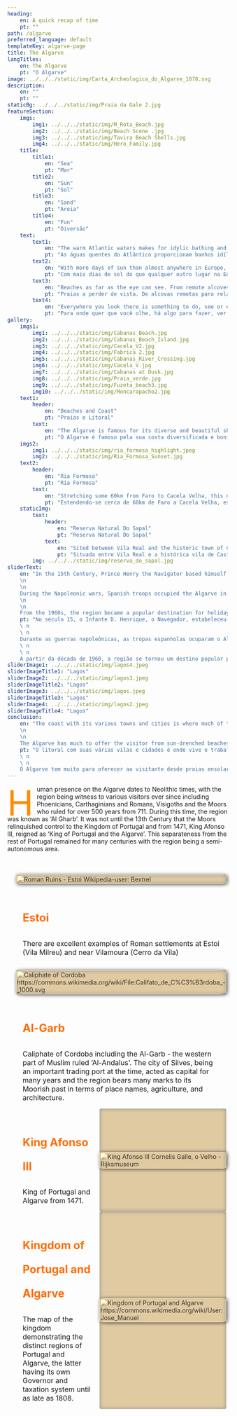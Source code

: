 ```yaml
---
heading: 
    en: A quick recap of time
    pt: ""
path: /algarve
preferred_language: default
templateKey: algarve-page
title: The Algarve
langTitles:
    en: The Algarve
    pt: "O Algarve"
image: ../../../static/img/Carta_Archeologica_do_Algarve_1878.svg
description: 
    en: ""
    pt: ""
staticBg: ../../../static/img/Praia da Gale 2.jpg
featureSection:
    imgs:
        img1: ../../../static/img/M_Rota_Beach.jpg
        img2: ../../../static/img/Beach Scene .jpg
        img3: ../../../static/img/Tavira Beach Shells.jpg
        img4: ../../../static/img/Hero_Family.jpg
    title:
        title1: 
            en: "Sea"
            pt: "Mar"
        title2: 
            en: "Sun"
            pt: "Sol"
        title3: 
            en: "Sand"
            pt: "Areia"
        title4: 
            en: "Fun"
            pt: "Diversão"
    text:
        text1: 
            en: "The warm Atlantic waters makes for idylic bathing and fantastic waves allow for all sorts of water sports from surfing to sailing."
            pt: "As águas quentes do Atlântico proporcionam banhos idílicos e as ondas fantásticas permitem todos os tipos de desportos aquáticos, desde o surf à vela."
        text2: 
            en: "With more days of sun than almost anywhere in Europe, relax and enjoy a year round tan or effortless outside dining."
            pt: "Com mais dias de sol do que qualquer outro lugar na Europa, relaxe e desfrute de um bronzeado durante todo o ano ou de um jantar ao ar livre sem esforço."
        text3: 
            en: "Beaches as far as the eye can see. From remote alcoves for private relaxation to tourist hotspots to enjoy good music and a vibrant holiday mood."
            pt: "Praias a perder de vista. De alcovas remotas para relaxamento privado a pontos turísticos para desfrutar de boa música e um clima de férias vibrante."
        text4: 
            en: "Everywhere you look there is something to do, see or enjoy with no pressure or rush. Fun is always on the menu."
            pt: "Para onde quer que você olhe, há algo para fazer, ver ou desfrutar sem pressão ou pressa. A diversão está sempre no menu."
gallery:
    imgs1:
        img1: ../../../static/img/Cabanas_Beach.jpg
        img2: ../../../static/img/Cabanas_Beach_Island.jpg
        img3: ../../../static/img/Cacela_V2.jpg
        img4: ../../../static/img/Fabrica 2.jpg
        img5: ../../../static/img/Cabanas_River_Crossing.jpg
        img6: ../../../static/img/Cacela_V.jpg
        img7: ../../../static/img/Cabanas at Dusk.jpg
        img8: ../../../static/img/Praia_verde.jpg
        img9: ../../../static/img/Fuzeta_beach3.jpg
        img10: ../../../static/img/Moncarapacho2.jpg
    text1: 
        header: 
            en: "Beaches and Coast"
            pt: "Praias e Litoral"
        text: 
            en: "The Algarve is famous for its diverse and beautiful shoreline, ranging from long stretches of sandy beach in the east to small rocky coves and dramatic cliffs in the west. There are over 80 ‘Blue Flag’ beaches meeting strict standards on cleanliness, water quality and user facilities."
            pt: "O Algarve é famoso pela sua costa diversificada e bonita, que vai desde longos trechos de praia de areia a leste a pequenas enseadas rochosas e falésias dramáticas a oeste. Existem mais de 80 praias com 'Bandeira Azul' que atendem a padrões rígidos de limpeza, qualidade da água e instalações de uso."
    imgs2:
        img1: ../../../static/img/ria_formosa_highlight.jpeg
        img2: ../../../static/img/Ria_Formosa_Sunset.jpg
    text2: 
        header: 
            en: "Ria Formosa"
            pt: "Ria Formosa"
        text: 
            en: "Stretching some 60km from Faro to Cacela Velha, this natural park was established in 1987 and is formed of an extensive lagoon area of marches, saltpans, islets and channels sheltered by barrier islands. The warm and highly nutritious waters are rich in shellfish and home to countless bird life, together to being home to several small fishing communities on the outer islands."
            pt: "Estendendo-se cerca de 60km de Faro a Cacela Velha, este parque natural foi inaugurado em 1987 e é formado por uma extensa área lagunar, salinas, ilhéus e canais protegidos por ilhas-barreira. As águas quentes e altamente nutritivas são ricas em marisco e lar de inúmeras aves, juntamente com várias pequenas comunidades piscatórias nas ilhas exteriores."
    staticImg: 
        text:
            header: 
                en: "Reserva Natural Do Sapal"
                pt: "Reserva Natural Do Sapal"
            text: 
                en: "Sited between Vila Real and the historic town of Castro Marim, this 2,000-hectare reserve is an area of wetlands and salt marches providing excellent conditions for over 150 species of resident and migratory bird life including flamingos, redshanks, storks and avocets. There are tracks and trails ideal for walking or cycling and it can be easily reached using the N125 costal road or the A22 motorway."
                pt: "Situada entre Vila Real e a histórica vila de Castro Marim, esta reserva de 2.000 hectares é uma zona de zonas húmidas e salinas que proporcionam excelentes condições a mais de 150 espécies de aves residentes e migratórias, incluindo flamingos, canas-vermelhas, cegonhas e alfaiates. Existem percursos e trilhos ideais para caminhadas ou passeios de bicicleta, facilmente alcançáveis pela estrada costeira N125 ou pela auto-estrada A22."
        img: ../../../static/img/reserva_do_sapal.jpg
sliderText: 
    en: "In the 15th Century, Prince Henry the Navigator based himself near Lagos, directing various maritime expeditions which established Portugal as a major power during the era of the ‘Voyages of Discovery’. Lagos became the region’s capital and it was not until 1756, the year after the great Lisbon earthquake, that Lagos lost its seat of power. The earthquake and the accompanying tsunami damaged and destroyed much of the coastal region except for Faro which was protected by the sandy banks and islands of the Ria Formosa lagoon, now a natural park.
    \n
    \n
    During the Napoleonic wars, Spanish troops occupied the Algarve in 1807 but were driven out the following year and after the establishment of the first Republic in 1910, the Kingdom of Portugal and the Algarve ceased to exist, with the Algarve being fully incorporated into the Portuguese Republic.
    \n
    \n
    From the 1960s, the region became a popular destination for holidaymakers attracted by an excellent year-round climate (over 3000 hours of sunshine annually with virtually no rain during summer months), relatively low prices and of course what are now regarded as some of the finest beaches in Europe. To this day, the region remains one of the most popular summer destinations for both the Portuguese and European markets and now also attracts a growing number of foreigners who have settled permanently."
    pt: "No século 15, o Infante D. Henrique, o Navegador, estabeleceu-se perto de Lagos, dirigindo várias expedições marítimas que estabeleceram Portugal como uma grande potência durante a era das ‘Viagens de Descoberta’. Lagos tornou-se a capital da região e só em 1756, ano a seguir ao grande terramoto de Lisboa, Lagos perdeu a sua sede de poder. O terremoto e o tsunami que o acompanhou danificaram e destruíram grande parte da região costeira, exceto Faro, que estava protegida pelos bancos de areia e ilhas da lagoa da Ria Formosa, agora um parque natural.
    \ n
    \ n
    Durante as guerras napoleônicas, as tropas espanholas ocuparam o Algarve em 1807, mas foram expulsas no ano seguinte e, após o estabelecimento da primeira República em 1910, o Reino de Portugal e o Algarve deixaram de existir, com o Algarve sendo totalmente incorporado aos portugueses República.
    \ n
    \ n
    A partir da década de 1960, a região se tornou um destino popular para turistas atraídos por um excelente clima durante todo o ano (mais de 3.000 horas de sol por ano, praticamente sem chuva durante os meses de verão), preços relativamente baixos e, claro, o que agora é considerado como alguns dos melhores praias da Europa. Até hoje, a região continua a ser um dos destinos de verão mais procurados tanto para o mercado português como europeu e agora atrai também um número crescente de estrangeiros que se instalaram em caráter permanente."
sliderImage1: ../../../static/img/lagos4.jpeg
sliderImageTitle1: "Lagos"
sliderImage2: ../../../static/img/lagos3.jpeg
sliderImageTitle2: "Lagos"
sliderImage3: ../../../static/img/lagos.jpeg
sliderImageTitle3: "Lagos"
sliderImage4: ../../../static/img/lagos2.jpeg
sliderImageTitle4: "Lagos"
conclusion: 
    en: "The coast with its various towns and cities is where much of the 450,000 inhabitants live and work, either in traditional industries such as fishing and agriculture, or service industries - the main sector being tourism. The cosmopolitan towns of Faro, Lagos, and Portimão act as administration and shopping hubs and provide a distinct contrast to the slower rhythm of life in the hills. The resorts of Vale do Lobo, Quinta do Lago, Albufeira, Vilamoura and others have become established holiday destinations known on a national and international level. The sleepier towns of Tavira, Silves, and São Bras de Alportel provide a reminder of the past with their cobbled streets, historical architecture and relaxed atmosphere. To the east, the coast is flat and bordered in part by the large expanse of sandbanks, lagoons, and islands which form the beautiful Ria Formosa natural park, home to a myriad of waterfowl and marine life. To the west, the coast is more dramatic with cliffs, caves and little bays providing scenic backdrops and picturesque beaches and ending with the towering cliffs of Cape St. Vincent, a windswept land once thought to be the end of the World. Heading north along the ‘Costa Vicentina’, the Atlantic breakers create dramatic seascapes bringing Europe’s finest surfers to ply their skills over the waves.
    \n
    \n
    The Algarve has much to offer the visitor from sun-drenched beaches, excellent cuisine, friendly people, a slower pace of life and stunning landscapes. We hope that you enjoy your experience and wish to return again and again to sample the many delights of the Algarve."
    pt: "O litoral com suas várias vilas e cidades é onde vive e trabalha grande parte dos 450.000 habitantes, seja em indústrias tradicionais, como pesca e agricultura, ou em indústrias de serviços - o principal setor é o turismo. As cosmopolitas vilas de Faro, Lagos e Portimão funcionam como centros administrativos e comerciais e proporcionam um contraste distinto com o ritmo mais lento da vida na serra. Os resorts de Vale do Lobo, Quinta do Lago, Albufeira, Vilamoura e outros tornaram-se destinos de férias consagrados a nível nacional e internacional. As cidades mais sonolentas de Tavira, Silves e São Brás de Alportel lembram o passado com as suas ruas de paralelepípedos, arquitetura histórica e ambiente descontraído. A leste, a costa é plana e limitada em parte pela grande extensão de bancos de areia, lagoas e ilhas que formam o belo parque natural da Ria Formosa, lar de uma miríade de aves aquáticas e vida marinha. A oeste, a costa é mais dramática com falésias, cavernas e pequenas baías que fornecem cenários cênicos e praias pitorescas e terminando com as falésias altas do Cabo de São Vicente, uma terra varrida pelo vento que se pensava ser o fim do mundo. Seguindo para o norte ao longo da ‘Costa Vicentina’, as ondas do Atlântico criam paisagens marítimas dramáticas que trazem os melhores surfistas da Europa para usar suas habilidades nas ondas.
    \ n
    \ n
    O Algarve tem muito para oferecer ao visitante desde praias ensolaradas, excelente gastronomia, gente simpática, um ritmo de vida mais lento e paisagens deslumbrantes. Esperamos que desfrute da sua experiência e desejamos regressar uma e outra vez para saborear as muitas delícias do Algarve."
---
```

<style>
.layered-gallery{  
    position:relative;  
    display:-webkit-box;  
    display:-ms-flexbox;  
    display:flex;  
    margin:20px;
}

.layered-gallery-img-container{  
    position:relative;  
    -webkit-box-flex:1;      
    -ms-flex:1 1 70%;          
    flex:1 1 70%;  
    max-height: 100%;
}

.gallery-layer{
    display: flex; 
    flex:1 1 50%; 
    flex-wrap: wrap
}

.gallery-layer:hover .layered-gallery-img img{
    -webkit-filter:sepia(0);        
    filter:sepia(0);
}

.gallery-layer:hover .layered-gallery-img{
    background-color: #deae56;
    -moz-box-shadow: inset 0 0 10px #808080;
    -webkit-box-shadow: inset 0 0 10px #808080;
    box-shadow: inset 0 0 15px #000000;
}

.layered-gallery-img{  
    position:relative;  
    -webkit-transition: 0.3s;  
    -o-transition:  0.3s;  
    transition:  0.3s;  
    opacity:0.9;
    flex: 1 1 25%;
    display: flex;
    justify-content: center;
    background-color: #ddc599;
    -moz-box-shadow: inset 0 0 10px #808080;
    -webkit-box-shadow: inset 0 0 10px #808080;
    box-shadow: inset 0 0 10px #808080;
    border-radius: 4px;
    min-width: 290px;
}
.layered-gallery-img img{  
 
    -webkit-box-shadow: 2px 1px 8px 0px;          
    box-shadow: 2px 1px 8px 0px;  
    border-radius:5%;
    -webkit-filter: sepia(1);        
    filter: sepia(1);
    -webkit-transition:all  0.3s;
    -o-transition:all  0.3s;
    transition:all  0.3s;
    width: 100%;
    height: fit-content;
    margin: auto;
}

.gallery-descriptions{
    padding: 15px;
    display: flex;
}

.gallery-descriptions .descriptions-text{
    margin: auto;
}

.descriptions-text .focusTitle{  
    position:relative;  
    font-size:25px;  
    font-weight:bold;  
    text-align: left;  
    line-height: 2.2em;   
    color: #ff6c00;
}

.gallery-controls li button:hover{  
    text-decoration:underline;
}

.layer-description{  
    opacity:1;  
    text-align:left;   
    font-size:initial;   
}

</style>

<div><span style="line-height: 5rem;
    color: #FF8C00;
    float: left;
    font-size: 5rem;
    margin: 0 0.1em -0.2em 0;">H</span>uman presence on the Algarve dates to Neolithic times, with the region being witness to various visitors ever since including Phoenicians, Carthaginians and Romans, Visigoths and the Moors who ruled for over 500 years from 711. During this time, the region was known as ‘Al Gharb’. It was not until the 13th Century that the Moors relinquished control to the Kingdom of Portugal and from 1471, King Afonso III, reigned as ‘King of Portugal and the Algarve’. This separateness from the rest of Portugal remained for many centuries with the region being a semi-autonomous area.</div>

<p>&nbsp;</p>

<div class="layered-gallery">
    <div class="layered-gallery-img-container" style="display: flex; flex: 1 1 100%; flex-wrap: wrap;">
        <div class="gallery-layer">
            <div class="layered-gallery-img" id="1" style="flex: 1 1 50%">
                <img alt="Roman Ruins - Estoi Wikipedia-user: Bextrel" src="https://res.cloudinary.com/ddipteh80/image/upload/v1614957919/Smartavillas/Algarve/1280px-Ruinas_Romanas_de_Milreu_2017_-_Templo.jpg">
            </div>
            <div class="gallery-descriptions" style="flex: 1 1 50%">
                <div class="descriptions-text">
                    <h2 class="focusTitle">Estoi</h2>
                    <div class="layer-description" id="description-1">
                        <p>There are excellent examples of Roman settlements at Estoi (Vila Milreu) and near Vilamoura (Cerro da Vila)</p>
                    </div>
                </div>
            </div>   
        </div>
        <div class="gallery-layer"> 
            <div class="layered-gallery-img" id="2" style="flex: 1 1 50%">
                <img alt="Caliphate of Cordoba https://commons.wikimedia.org/wiki/File:Califato_de_C%C3%B3rdoba_-_1000.svg" src="https://res.cloudinary.com/ddipteh80/image/upload/v1614958052/Smartavillas/Algarve/1024px-Califato_de_C%C3%B3rdoba_-_1000-en.svg.png">
            </div>
            <div class="gallery-descriptions" style="flex: 1 1 50%">
            <div class="descriptions-text">
                <h2 class="focusTitle" data-img="2" type="button">Al-Garb</h2>
                <div class="layer-description" id="description-2">Caliphate of Cordoba including the Al-Garb - the western part of Muslim ruled ‘Al-Andalus’. The city of Silves, being an important trading port at the time, acted as capital for many years and the region bears many marks to its Moorish past in terms of place names, agriculture, and architecture.</div>
                </div>
            </div> 
        </div>
        <div class="gallery-layer"> 
            <div class="gallery-descriptions" style="flex: 1 1 25%">
            <div class="descriptions-text">
                <h2 class="focusTitle" data-img="3" type="button">King Afonso III</h2>
                <div class="layer-description" id="description-3">King of Portugal and Algarve from 1471.</div>
                </div>
            </div>   
            <div class="layered-gallery-img" id="3" style="flex: 1 1 25%">
                <img alt="King Afonso III Cornelis Galle, o Velho - Rijksmuseum" src="https://res.cloudinary.com/ddipteh80/image/upload/v1614958125/Smartavillas/Algarve/800px-Dom_Afonso_III.jpg">
            </div>
        </div>
        <div class="gallery-layer">
            <div class="gallery-descriptions" style="flex: 1 1 25%">
            <div class="descriptions-text">
                <h2 class="focusTitle" data-img="4" type="button">Kingdom of Portugal and Algarve</h2>
                <div class="layer-description" id="description-4">The map of the kingdom demonstrating the distinct regions of Portugal and Algarve, the latter having its own Governor and taxation system until as late as 1808.</div>
                </div>
            </div>
            <div class="layered-gallery-img" id="4" style="flex: 1 1 25%">
                <img alt="Kingdom of Portugal and Algarve https://commons.wikimedia.org/wiki/User:Jose_Manuel" src="https://res.cloudinary.com/ddipteh80/image/upload/v1614958205/Smartavillas/Algarve/1280px-Portugalliae_1561__Baseado_no_primeiro_mapa_de_Portugal_-JM.jpg">
            </div>
        </div>  
    </div>
</div>
